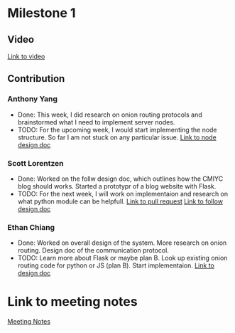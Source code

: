 # Milestone 1

## Video
[Link to video](https://www.youtube.com/watch?v=o31LfDrhq-c&feature=youtu.be)
## Contribution

### Anthony Yang
* Done:
This week, I did research on onion routing protocols and brainstormed what I need to implement server nodes. 
* TODO:
For the upcoming week, I would start implementing the node structure. So far I am not stuck on any particular issue. 
[Link to node design doc](https://docs.google.com/document/d/1dbC9gJvCgyTVsaopRKNBOPJZnjFKXFHqV19T7Wt-1sw/edit#)

### Scott Lorentzen
* Done: 
Worked on the follw design doc, which outlines how the CMIYC blog should works. Started a prototypr of a blog website with Flask. 
* TODO:
For the next week, I will work on implementaion and research on what python module can be helpfull. 
[Link to pull request](https://github.com/ECS153/final-project-group-catch-me-if-you-can/pull/1)
[Link to follow design doc](https://docs.google.com/document/d/1rimZ2-SVYcMUg2qWhu2FLg6AAwGhcq6t/edit)

### Ethan Chiang
* Done:
Worked on overall design of the system. More research on onion routing. Design doc of the communication protocol.
* TODO:
Learn more about Flask or maybe plan B. Look up existing onion routing code for python or JS (plan B). Start implementaion. 
[Link to design doc](https://docs.google.com/document/d/19onjzhucERwFjXTuXm8a50Hb7GHRIj3y9smZuJ6jJjg/edit#)


# Link to meeting notes
[Meeting Notes](https://docs.google.com/document/d/13nuzrEe7XipyKbtna90X-YhBOP07sIHceZHiEE8fTyI/edit#)



